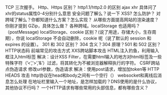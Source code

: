 TCP 三次握手。
Http、Https 区别？
http1.1/http2.0 的区别
ajax xhr
具体问了xhr的status属性0-4分别什么意思
安全问题了解么？说一下 XSS? 怎么防护？
对跨域了解么？你都知道什么方案？怎么实现？
从哪些方面提高网站的渲染速度？ 你刚才提到 GZip，具体怎么做？
各种跨域。localStorage 也适用吗？（postMessage)
localStorage、cookie 区别？(说了用途，存储大小，生存周期），你说 localStorage 不会自动删除，cookie 呢（说了默认的 session 和 expires 的设置）。
301 和 302 区别？ 304 含义？304 原理？501 和 502 区别？
HTTP状态码
前端常见的攻击方式
XXS跨站脚本攻击
HTML注入钓鱼，利用输入框注入html标签
解决：设计XSS Filter，在需要html输入的地方对html标签及一些特殊字符（’<’,’>’,’&’）过滤，将其转化为不被浏览器解释执行的字符。
CSRF跨站点伪造请求
修改url参数，伪造请求
解决：使用post请求，增加加token等
HTTP HEADS 攻击
http协议在head和body之间有一个空行（）
websocket和离线后消息怎么处理
在地址栏里输入一个地址，是怎样加载的？DNS使用的是什么协议，其他协议不行吗？
一个HTTP请求有哪些常用的头部信息，都有哪些含义？

